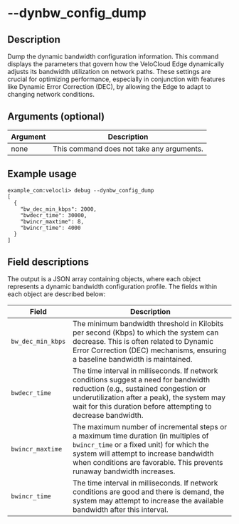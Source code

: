 #	--dynbw_config_dump

##	Description
Dump the dynamic bandwidth configuration information. This command displays the parameters that govern how the VeloCloud Edge dynamically adjusts its bandwidth utilization on network paths. These settings are crucial for optimizing performance, especially in conjunction with features like Dynamic Error Correction (DEC), by allowing the Edge to adapt to changing network conditions.

##  Arguments (optional)
| Argument | Description |
|---|---|
| none | This command does not take any arguments. |

##  Example usage
```
example_com:velocli> debug --dynbw_config_dump
[
  {
    "bw_dec_min_kbps": 2000,
    "bwdecr_time": 30000,
    "bwincr_maxtime": 8,
    "bwincr_time": 4000
  }
]
```

##  Field descriptions
The output is a JSON array containing objects, where each object represents a dynamic bandwidth configuration profile. The fields within each object are described below:

| Field             | Description |
|-------------------|-------------|
| `bw_dec_min_kbps` | The minimum bandwidth threshold in Kilobits per second (Kbps) to which the system can decrease. This is often related to Dynamic Error Correction (DEC) mechanisms, ensuring a baseline bandwidth is maintained. |
| `bwdecr_time`     | The time interval in milliseconds. If network conditions suggest a need for bandwidth reduction (e.g., sustained congestion or underutilization after a peak), the system may wait for this duration before attempting to decrease bandwidth. |
| `bwincr_maxtime`  | The maximum number of incremental steps or a maximum time duration (in multiples of `bwincr_time` or a fixed unit) for which the system will attempt to increase bandwidth when conditions are favorable. This prevents runaway bandwidth increases. |
| `bwincr_time`     | The time interval in milliseconds. If network conditions are good and there is demand, the system may attempt to increase the available bandwidth after this interval. |